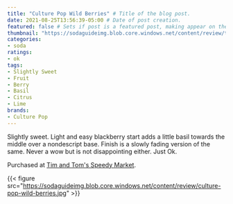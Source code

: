 ```yaml
---
title: "Culture Pop Wild Berries" # Title of the blog post.
date: 2021-08-25T13:56:39-05:00 # Date of post creation.
featured: false # Sets if post is a featured post, making appear on the home page side bar.
thumbnail: "https://sodaguideimg.blob.core.windows.net/content/review/thumbs/culture-pop-wild-berries.jpg" # Sets thumbnail image appearing inside card on homepage.
categories:
- soda
ratings:
- ok
tags:
- Slightly Sweet
- Fruit
- Berry
- Basil
- Citrus
- Lime
brands:
- Culture Pop
---
```


Slightly sweet. Light and easy blackberry start adds a little basil towards the middle over a nondescript base. Finish is a slowly fading version of the same. Never a wow but is not disappointing either. Just Ok.

Purchased at [Tim and Tom's Speedy Market](https://www.timandtomsspeedymarket.com/).

{{< figure src="https://sodaguideimg.blob.core.windows.net/content/review/culture-pop-wild-berries.jpg" >}}